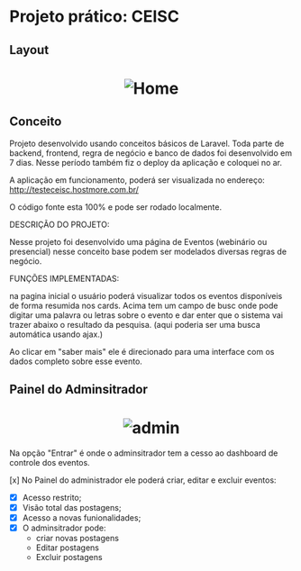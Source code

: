 

<h1>Projeto prático: CEISC</h1>


## Layout



<h1 align="center">
    <img alt="Home" title="#Ecoleta" src="https://user-images.githubusercontent.com/45882588/111509234-4a9bcc80-872b-11eb-9a9f-f630ff43cb1b.JPG" />
</h1>



## Conceito


Projeto desenvolvido usando conceitos básicos de Laravel.
Toda parte de backend, frontend, regra de negócio e banco de dados foi desenvolvido em 7 dias. 
Nesse período também fiz o deploy da aplicação e coloquei no ar.

A aplicação em funcionamento, poderá ser visualizada no endereço: http://testeceisc.hostmore.com.br/

O código fonte esta 100% e pode ser rodado localmente.

DESCRIÇÃO DO PROJETO:

Nesse projeto foi desenvolvido uma página de Eventos (webinário ou presencial)
nesse conceito base podem ser modelados diversas regras de negócio.

FUNÇÕES IMPLEMENTADAS:

na pagina inicial o usuário poderá visualizar todos os eventos disponíveis de forma resumida nos cards.
Acima tem um campo de busc onde pode digitar uma palavra ou letras sobre o evento e dar enter
que o sistema vai trazer abaixo o resultado da pesquisa. (aqui poderia ser uma busca automática usando ajax.)


Ao clicar em "saber mais" ele é direcionado para uma interface com os dados completo sobre esse evento.

## Painel do Adminsitrador
<h1 align="center">
    <img alt="admin" title="#Ecoleta" src="https://user-images.githubusercontent.com/45882588/111512206-4329f280-872e-11eb-9651-34e9b144383d.jpg" />
</h1>

Na opção "Entrar" é onde o adminsitrador tem a cesso ao dashboard de controle dos eventos.

[x] No Painel do administrador ele poderá criar, editar e excluir eventos:
   - [x] Acesso restrito;
   - [x] Visão total das postagens;
   - [x] Acesso a novas funionalidades;
   - [x] O adminsitrador pode:
     - criar novas postagens
     - Editar postagens
     - Excluir postagens





